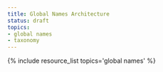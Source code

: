```yaml
---
title: Global Names Architecture
status: draft
topics:
- global names
- taxonomy
---
```

{% include resource_list topics='global names' %}